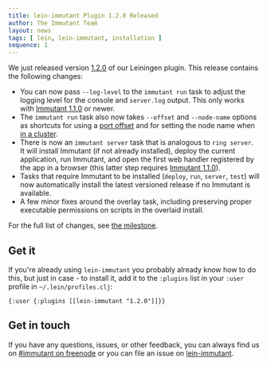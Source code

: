 ```yaml
---
title: lein-immutant Plugin 1.2.0 Released
author: The Immutant Team
layout: news
tags: [ lein, lein-immutant, installation ]
sequence: 1
---
```


We just released version [1.2.0](https://clojars.org/lein-immutant) of
our Leiningen plugin. This release contains the following changes:

* You can now pass `--log-level` to the `immutant run` task to adjust
  the logging level for the console and `server.log` output. This only works
  with [Immutant 1.1.0] or newer.
* The `immutant run` task also now takes `--offset` and `--node-name`
  options as shortcuts for using a
  [port offset](/tutorials/clustering/) and for setting the node name
  when [in a cluster](/tutorials/clustering/).
* There is now an `immutant server` task that is analogous to `ring
  server`. It will install Immutant (if not already installed), deploy
  the current application, run Immutant, and open the first web
  handler registered by the app in a browser (this latter step
  requires [Immutant 1.1.0]).
* Tasks that require Immutant to be installed (`deploy`, `run`,
  `server`, `test`) will now automatically install the latest
  versioned release if no Immutant is available.
* A few minor fixes around the overlay task, including preserving
  proper executable permissions on scripts in the overlaid install.

For the full list of changes, see [the milestone](https://github.com/immutant/lein-immutant/issues?milestone=13&state=closed).

## Get it

If you're already using `lein-immutant` you probably already know how
to do this, but just in case - to install it, add it to the `:plugins`
list in your `:user` profile in `~/.lein/profiles.clj`:

    {:user {:plugins [[lein-immutant "1.2.0"]]}}

## Get in touch

If you have any questions, issues, or other feedback, you can always
find us on [#immutant on freenode](/community/) or you can file an
issue on
[lein-immutant](https://github.com/immutant/lein-immutant/issues).

[Immutant 1.1.0]: ../announcing-1-1-0/
